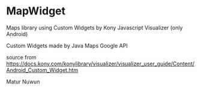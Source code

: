 # MapWidget

Maps library using Custom Widgets by Kony Javascript Visualizer (only Android)

Custom Widgets made by Java Maps Google API

source from https://docs.kony.com/konylibrary/visualizer/visualizer_user_guide/Content/Android_Custom_Widget.htm

Matur Nuwun
